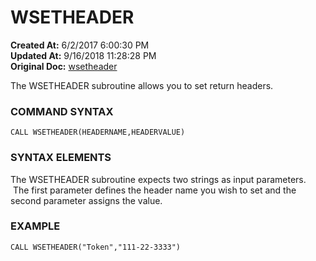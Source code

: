# WSETHEADER

**Created At:** 6/2/2017 6:00:30 PM  
**Updated At:** 9/16/2018 11:28:28 PM  
**Original Doc:** [wsetheader](https://docs.jbase.com/34473-docs/wsetheader)  


The WSETHEADER subroutine allows you to set return headers.

### **COMMAND SYNTAX**

```
CALL WSETHEADER(HEADERNAME,HEADERVALUE)
```

### **SYNTAX ELEMENTS**

The WSETHEADER subroutine expects two strings as input parameters.  The first parameter defines the header name you wish to set and the second parameter assigns the value.

### EXAMPLE

```
CALL WSETHEADER("Token","111-22-3333")
```
